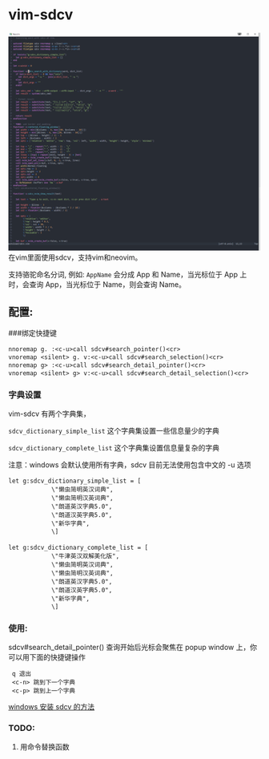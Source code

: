 # vim-sdcv
![sdcv](./sdcv_vim.gif)
在vim里面使用sdcv，支持vim和neovim。

支持骆驼命名分词, 例如: `AppName` 会分成 App 和 Name，当光标位于 App 上时，会查询 App，当光标位于 Name，则会查询 Name。

## 配置:


###绑定快捷键
```vimscript
nnoremap g. :<c-u>call sdcv#search_pointer()<cr>
vnoremap <silent> g. v:<c-u>call sdcv#search_selection()<cr>
nnoremap g> :<c-u>call sdcv#search_detail_pointer()<cr>
vnoremap <silent> g> v:<c-u>call sdcv#search_detail_selection()<cr>
```

### 字典设置
vim-sdcv 有两个字典集， 

`sdcv_dictionary_simple_list` 这个字典集设置一些信息量少的字典

`sdcv_dictionary_complete_list` 这个字典集设置信息量复杂的字典

注意：windows 会默认使用所有字典，sdcv 目前无法使用包含中文的 -u 选项
```
let g:sdcv_dictionary_simple_list = [
			\"懒虫简明英汉词典",
			\"懒虫简明汉英词典",
			\"朗道英汉字典5.0",
			\"朗道汉英字典5.0",
			\"新华字典",
			\]

let g:sdcv_dictionary_complete_list = [
			\"牛津英汉双解美化版",
			\"懒虫简明英汉词典",
			\"懒虫简明汉英词典",
			\"朗道英汉字典5.0",
			\"朗道汉英字典5.0",
			\"新华字典",
			\]

```

### 使用:

sdcv#search_detail_pointer() 查询开始后光标会聚焦在 popup window 上，你可以用下面的快捷键操作


```
 q 退出
 <c-n> 跳到下一个字典
 <c-p> 跳到上一个字典
```


[windows 安装 sdcv 的方法](./compile-sdcv-in-msys2.md)

### TODO:
1. 用命令替换函数
